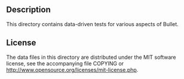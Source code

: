 Description
------------

This directory contains data-driven tests for various aspects of Bullet.

License
--------

The data files in this directory are distributed under the MIT software
license, see the accompanying file COPYING or
http://www.opensource.org/licenses/mit-license.php.

